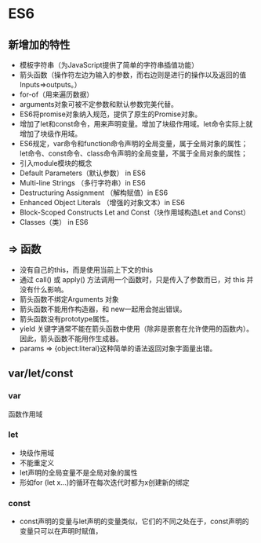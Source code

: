 # ES6

## 新增加的特性

- 模板字符串（为JavaScript提供了简单的字符串插值功能）
- 箭头函数（操作符左边为输入的参数，而右边则是进行的操作以及返回的值Inputs=>outputs。）
- for-of（用来遍历数据）
- arguments对象可被不定参数和默认参数完美代替。
- ES6将promise对象纳入规范，提供了原生的Promise对象。
- 增加了let和const命令，用来声明变量。增加了块级作用域。let命令实际上就增加了块级作用域。
- ES6规定，var命令和function命令声明的全局变量，属于全局对象的属性；let命令、const命令、class命令声明的全局变量，不属于全局对象的属性；
- 引入module模块的概念
- Default Parameters（默认参数） in ES6
- Multi-line Strings （多行字符串）in ES6
- Destructuring Assignment （解构赋值）in ES6
- Enhanced Object Literals （增强的对象文本）in ES6
- Block-Scoped Constructs Let and Const（块作用域构造Let and Const）
- Classes（类） in ES6

## => 函数

- 没有自己的this，而是使用当前上下文的this
- 通过 call() 或 apply() 方法调用一个函数时，只是传入了参数而已，对 this 并没有什么影响。
- 箭头函数不绑定Arguments 对象
- 箭头函数不能用作构造器，和 new一起用会抛出错误。
- 箭头函数没有prototype属性。
- yield 关键字通常不能在箭头函数中使用（除非是嵌套在允许使用的函数内）。因此，箭头函数不能用作生成器。
- params => {object:literal}这种简单的语法返回对象字面量出错。

## var/let/const

### var

函数作用域

### let

- 块级作用域
- 不能重定义
- let声明的全局变量不是全局对象的属性
- 形如for (let x...)的循环在每次迭代时都为x创建新的绑定

### const

- const声明的变量与let声明的变量类似，它们的不同之处在于，const声明的变量只可以在声明时赋值，